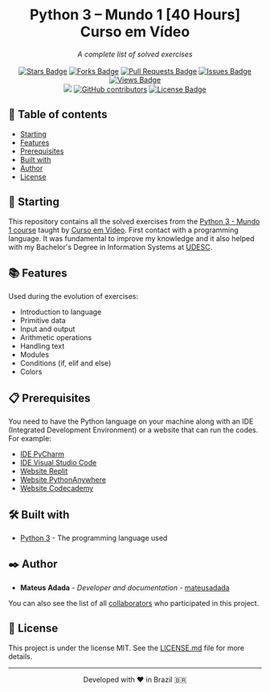 <h1 align="center">Python 3 – Mundo 1 [40 Hours] Curso em Vídeo</h1>
<div align="center"><i>A complete list of solved exercises</i><br><br>
<a href="https://github.com/mateusadada/python3-Mundo1-CursoEmVideo/stargazers"><img src="https://img.shields.io/github/stars/mateusadada/python3-Mundo1-CursoEmVideo" alt="Stars Badge"/></a>
<a href="https://github.com/mateusadada/python3-Mundo1-CursoEmVideo/network/members"><img src="https://img.shields.io/github/forks/mateusadada/python3-Mundo1-CursoEmVideo" alt="Forks Badge"/></a>
<a href="https://github.com/mateusadada/python3-Mundo1-CursoEmVideo/pulls"><img src="https://img.shields.io/github/issues-pr/mateusadada/python3-Mundo1-CursoEmVideo" alt="Pull Requests Badge"/></a>
<a href="https://github.com/mateusadada/python3-Mundo1-CursoEmVideo/issues"><img src="https://img.shields.io/github/issues/mateusadada/python3-Mundo1-CursoEmVideo" alt="Issues Badge"/></a>
<a href="https://github.com/mateusadada/python3-Mundo1-CursoEmVideo"><img src="https://views.whatilearened.today/views/github/mateusadada/python3-Mundo1-CursoEmVideo.svg" alt="Views Badge"/></a>
<br><a href="https://mateusadada.github.io/python3-Mundo1-CursoEmVideo/" target="blank"><img src="https://img.shields.io/website?url=https%3A%2F%2Fmateusadada.github.io%2Fpython3-Mundo1-CursoEmVideo&logo=github" /></a>
<a href="https://github.com/mateusadada/python3-Mundo1-CursoEmVideo/graphs/contributors"><img alt="GitHub contributors" src="https://img.shields.io/github/contributors/mateusadada/python3-Mundo1-CursoEmVideo?color=2b9348"></a>
<a href="https://github.com/mateusadada/python3-Mundo1-CursoEmVideo/blob/main/LICENSE"><img src="https://img.shields.io/github/license/mateusadada/python3-Mundo1-CursoEmVideo?color=2b9348" alt="License Badge"/></a>
</div>

## 📜 Table of contents

- [Starting](#-starting)
- [Features](#-features)
- [Prerequisites](#-prerequisites)
- [Built with](#️-built-with)
- [Author](#️-author)
- [License](#-license)

## 🚀 Starting

This repository contains all the solved exercises from the [Python 3 - Mundo 1 course](https://www.cursoemvideo.com/curso/python-3-mundo-1/) taught by [Curso em Vídeo](https://www.cursoemvideo.com/). First contact with a programming language. It was fundamental to improve my knowledge and it also helped with my Bachelor's Degree in Information Systems at [UDESC](https://www.udesc.br/).

## 📚 Features

Used during the evolution of exercises:

- Introduction to language
- Primitive data
- Input and output
- Arithmetic operations
- Handling text
- Modules
- Conditions (if, elif and else)
- Colors

## 📋 Prerequisites

You need to have the Python language on your machine along with an IDE (Integrated Development Environment) or a website that can run the codes. For example:

* [IDE PyCharm](https://www.jetbrains.com/pycharm/)
* [IDE Visual Studio Code](https://code.visualstudio.com/)
* [Website Replit](https://replit.com/)
* [Website PythonAnywhere](https://www.pythonanywhere.com/)
* [Website Codecademy](https://www.codecademy.com/)

## 🛠️ Built with

* [Python 3](https://www.python.org/) - The programming language used

## ✒️ Author

* **Mateus Adada** - *Developer and documentation* - [mateusadada](https://github.com/mateusadada)

You can also see the list of all [collaborators](https://github.com/mateusadada/python3-Mundo1-CursoEmVideo/graphs/contributors) who participated in this project.

## 📄 License

This project is under the license MIT. See the [LICENSE.md](https://github.com/mateusadada/python3-Mundo1-CursoEmVideo/blob/main/LICENSE) file for more details.

<hr><p align="center">Developed with ❤️ in Brazil 🇧🇷</p>
